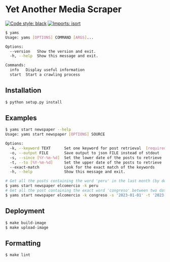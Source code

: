 # Yet Another Media Scraper
[![Code style: black](https://img.shields.io/badge/code%20style-black-000000.svg)](https://github.com/psf/black)
[![Imports: isort](https://img.shields.io/badge/%20imports-isort-%231674b1?style=flat&labelColor=ef8336)](https://pycqa.github.io/isort/)

```bash
$ yams
Usage: yams [OPTIONS] COMMAND [ARGS]...

Options:
  --version   Show the version and exit.
  -h, --help  Show this message and exit.

Commands:
  info   Display useful information
  start  Start a crawling process
```

## Installation

```bash
$ python setup.py install
```

## Examples

```bash
$ yams start newspaper --help 
Usage: yams start newspaper [OPTIONS] SOURCE

Options:
  -k, --keyword TEXT      Set one keyword for post retrieval  [required]
  -o, --output FILE       Save output to json FILE instead of stdout
  -s, --since [%Y-%m-%d]  Set the lower date of the posts to retrieve
  -t, --to [%Y-%m-%d]     Set the upper date of the posts to retrieve
  --exact-match           Look for the exact match of the keywords
  -h, --help              Show this message and exit.

# Get all the posts containing the word 'peru' in the last month (by default).
$ yams start newspaper elcomercio -k peru
# Get all the post containing the exact word 'congreso' between two dates and save it in a json file.
$ yams start newspaper elcomercio -k congreso -s '2023-01-01' -t '2023-06-30' -o data --exact-match
```

## Deployment

```bash
$ make build-image
$ make upload-image
```

## Formatting

```bash
$ make lint
```
